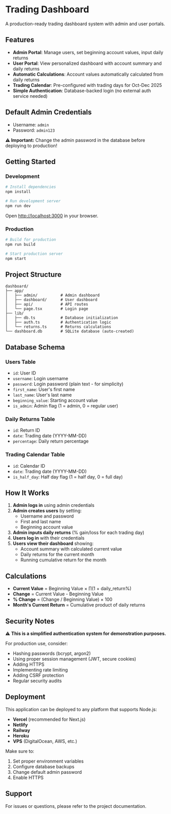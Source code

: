 # Trading Dashboard

A production-ready trading dashboard system with admin and user portals.

## Features

- **Admin Portal**: Manage users, set beginning account values, input daily returns
- **User Portal**: View personalized dashboard with account summary and daily returns
- **Automatic Calculations**: Account values automatically calculated from daily returns
- **Trading Calendar**: Pre-configured with trading days for Oct-Dec 2025
- **Simple Authentication**: Database-backed login (no external auth service needed)

## Default Admin Credentials

- Username: `admin`
- Password: `admin123`

**⚠️ Important:** Change the admin password in the database before deploying to production!

## Getting Started

### Development

```bash
# Install dependencies
npm install

# Run development server
npm run dev
```

Open [http://localhost:3000](http://localhost:3000) in your browser.

### Production

```bash
# Build for production
npm run build

# Start production server
npm start
```

## Project Structure

```
dashboard/
├── app/
│   ├── admin/          # Admin dashboard
│   ├── dashboard/      # User dashboard
│   ├── api/            # API routes
│   └── page.tsx        # Login page
├── lib/
│   ├── db.ts           # Database initialization
│   ├── auth.ts         # Authentication logic
│   └── returns.ts      # Returns calculations
└── dashboard.db        # SQLite database (auto-created)
```

## Database Schema

### Users Table
- `id`: User ID
- `username`: Login username
- `password`: Login password (plain text - for simplicity)
- `first_name`: User's first name
- `last_name`: User's last name
- `beginning_value`: Starting account value
- `is_admin`: Admin flag (1 = admin, 0 = regular user)

### Daily Returns Table
- `id`: Return ID
- `date`: Trading date (YYYY-MM-DD)
- `percentage`: Daily return percentage

### Trading Calendar Table
- `id`: Calendar ID
- `date`: Trading date (YYYY-MM-DD)
- `is_half_day`: Half day flag (1 = half day, 0 = full day)

## How It Works

1. **Admin logs in** using admin credentials
2. **Admin creates users** by setting:
   - Username and password
   - First and last name
   - Beginning account value
3. **Admin inputs daily returns** (% gain/loss for each trading day)
4. **Users log in** with their credentials
5. **Users view their dashboard** showing:
   - Account summary with calculated current value
   - Daily returns for the current month
   - Running cumulative return for the month

## Calculations

- **Current Value** = Beginning Value × ∏(1 + daily_return%)
- **Change** = Current Value - Beginning Value
- **% Change** = (Change / Beginning Value) × 100
- **Month's Current Return** = Cumulative product of daily returns

## Security Notes

⚠️ **This is a simplified authentication system for demonstration purposes.**

For production use, consider:
- Hashing passwords (bcrypt, argon2)
- Using proper session management (JWT, secure cookies)
- Adding HTTPS
- Implementing rate limiting
- Adding CSRF protection
- Regular security audits

## Deployment

This application can be deployed to any platform that supports Node.js:

- **Vercel** (recommended for Next.js)
- **Netlify**
- **Railway**
- **Heroku**
- **VPS** (DigitalOcean, AWS, etc.)

Make sure to:
1. Set proper environment variables
2. Configure database backups
3. Change default admin password
4. Enable HTTPS

## Support

For issues or questions, please refer to the project documentation.
